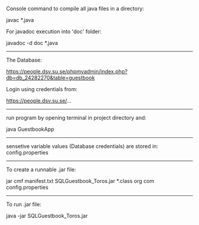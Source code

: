 Console command to compile all java files in a directory:

javac *.java

For javadoc execution into 'doc' folder:

javadoc -d doc *.java

___

The Database:

https://people.dsv.su.se/phpmyadmin/index.php?db=db_24282270&table=guestbook

Login using credentials from:

https://people.dsv.su.se/...

___

run program by opening terminal in project directory and:

java GuestbookApp

___

sensetive variable values (Database credentials) are stored in: 
config.properties

___

To create a runnable .jar file:

jar cmf manifest.txt SQLGuestbook_Toros.jar *.class org com config.properties

___

To run .jar file:

java -jar SQLGuestbook_Toros.jar